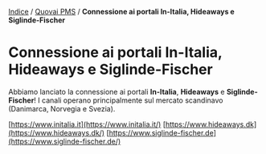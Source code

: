 [Indice](index.md) / [Quovai PMS](quovai-pms-it.md) / **Connessione ai portali In-Italia, Hideaways e Siglinde-Fischer**

# Connessione ai portali In-Italia, Hideaways e Siglinde-Fischer

Abbiamo lanciato la connessione ai portali **In-Italia**, **Hideaways** e **Siglinde-Fischer**! I canali operano principalmente sul mercato scandinavo (Danimarca, Norvegia e Svezia).

[https://www.initalia.it](https://www.initalia.it/)
[https://www.hideaways.dk](https://www.hideaways.dk/)
[https://www.siglinde-fischer.de](https://www.siglinde-fischer.de/)